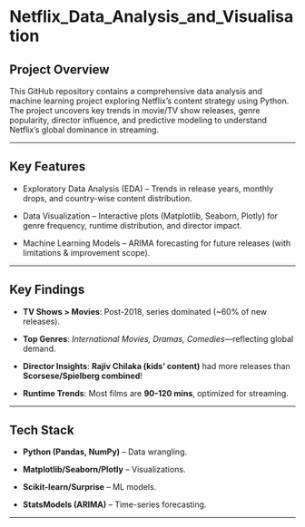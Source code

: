# Netflix_Data_Analysis_and_Visualisation

## Project Overview

This GitHub repository contains a comprehensive data analysis and machine learning project exploring Netflix’s content strategy using Python. The project uncovers key trends in movie/TV show releases, genre popularity, director influence, and predictive modeling to understand Netflix’s global dominance in streaming.

---

## Key Features

* Exploratory Data Analysis (EDA) – Trends in release years, monthly drops, and country-wise content distribution.

* Data Visualization – Interactive plots (Matplotlib, Seaborn, Plotly) for genre frequency, runtime distribution, and director impact.

* Machine Learning Models – ARIMA forecasting for future releases (with limitations & improvement scope).

---

## **Key Findings**  

* **TV Shows > Movies**: Post-2018, series dominated (~60% of new releases).  

*  **Top Genres**: *International Movies, Dramas, Comedies*—reflecting global demand.  

* **Director Insights**: **Rajiv Chilaka (kids’ content)** had more releases than **Scorsese/Spielberg combined**!  

* **Runtime Trends**: Most films are **90-120 mins**, optimized for streaming.  

---

## **Tech Stack**  

- **Python (Pandas, NumPy)** – Data wrangling.  

- **Matplotlib/Seaborn/Plotly** – Visualizations.  

- **Scikit-learn/Surprise** – ML models.  

- **StatsModels (ARIMA)** – Time-series forecasting.  

---





